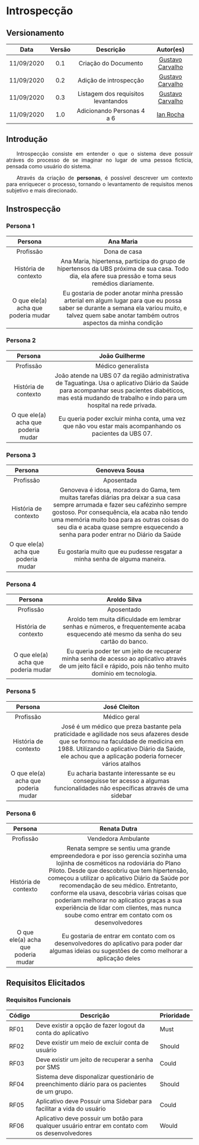 # Introspecção
## Versionamento
| Data | Versão | Descrição | Autor(es) |
|:----:|:------:|:---------:|:---------:|
| 11/09/2020 | 0.1 | Criação do Documento | [Gustavo Carvalho](https://github.com/gustavocarvalho1002) |
| 11/09/2020 | 0.2 | Adição de introspecção | [Gustavo Carvalho](https://github.com/gustavocarvalho1002) |
| 11/09/2020 | 0.3 | Listagem dos requisitos levantandos | [Gustavo Carvalho](https://github.com/gustavocarvalho1002) |
| 11/09/2020 | 1.0 | Adicionando Personas 4 a 6 | [Ian Rocha](https://github.com/IanPSRocha) |

## Introdução

<p align="justify">&emsp;&emsp;Introspecção consiste em entender o que o sistema deve possuir atráves do processo de se imaginar no lugar de uma pessoa fictícia, pensada como usuário do sistema.</p>

<p align="justify">&emsp;&emsp;Através da criação de <strong>personas</strong>, é possível descrever um contexto para enriquecer o processo, tornando o levantamento de requisitos menos subjetivo e mais direcionado.</p>

## Instrospecção

### Persona 1
| Persona | Ana Maria |
|:----:|:------:|
|Profissão| Dona de casa|
|História de contexto| Ana Maria, hipertensa, participa do grupo de hipertensos da UBS próxima de sua casa. Todo dia, ela afere sua pressão e toma seus remédios diariamente.|
|O que ele(a) acha que poderia mudar| Eu gostaria de poder anotar minha pressão arterial em algum lugar para que eu possa saber se durante a semana ela variou muito, e talvez quem sabe anotar também outros aspectos da minha condição|

### Persona 2
| Persona | João Guilherme |
|:----:|:------:|
|Profissão| Médico generalista|
|História de contexto| João atende na UBS 07 da região administrativa de Taguatinga. Usa o aplicativo Diário da Saúde para acompanhar seus pacientes diabéticos, mas está mudando de trabalho e indo para um hospital na rede privada.|
|O que ele(a) acha que poderia mudar| Eu queria poder excluir minha conta, uma vez que não vou estar mais acompanhando os pacientes da UBS 07. |

### Persona 3
| Persona | Genoveva Sousa|
|:----:|:------:|
|Profissão| Aposentada |
|História de contexto| Genoveva é idosa, moradora do Gama, tem muitas tarefas diárias pra deixar a sua casa sempre arrumada e fazer seu cafézinho sempre gostoso. Por consequência, ela acaba não tendo uma memória muito boa para as outras coisas do seu dia e acaba quase sempre esquecendo a senha para poder entrar no Diário da Saúde|
|O que ele(a) acha que poderia mudar| Eu gostaria muito que eu pudesse resgatar a minha senha de alguma maneira. |

### Persona 4
| Persona | Aroldo Silva|
|:----:|:------:|
|Profissão| Aposentado |
|História de contexto| Aroldo tem muita dificuldade em lembrar senhas e números, e frequentemente acaba esquecendo até mesmo da senha do seu cartão do banco.|
|O que ele(a) acha que poderia mudar| Eu queria poder ter um jeito de recuperar minha senha de acesso ao aplicativo através de um jeito fácil e rápido, pois não tenho muito domínio em tecnologia. |

### Persona 5
| Persona | José Cleiton|
|:----:|:------:|
|Profissão| Médico geral |
|História de contexto| José é um médico que preza bastante pela praticidade e agilidade nos seus afazeres desde que se formou na faculdade de medicina em 1988. Utilizando o aplicativo Diário da Saúde, ele achou que a aplicação poderia fornecer vários atalhos|
|O que ele(a) acha que poderia mudar| Eu acharia bastante interessante se eu conseguisse ter acesso a algumas funcionalidades não específicas através de uma sidebar |

### Persona 6
| Persona | Renata Dutra|
|:----:|:------:|
|Profissão| Vendedora Ambulante |
|História de contexto| Renata sempre se sentiu uma grande empreendedora e por isso gerencia sozinha uma lojinha de cosméticos na rodoviária do Plano Piloto. Desde que descobriu que tem hipertensão, começou a utilizar o aplicativo Diário da Saúde por recomendação de seu médico. Entretanto, conforme ela usava, descobria várias coisas que poderiam melhorar no aplicatico graças a sua experiência de lidar com clientes, mas nunca soube como entrar em contato com os desenvolvedores|
|O que ele(a) acha que poderia mudar| Eu gostaria de entrar em contato com os desenvolvedores do aplicativo para poder dar algumas ideias ou sugestões de como melhorar a aplicação deles |

## Requisitos Elicitados
### Requisitos Funcionais
| Código | Descrição | Prioridade |
| -- | -- | -- |
|RF01|Deve existir a opção de fazer logout da conta do aplicativo|Must|
|RF02|Deve existir um meio de excluir conta de usuário|Should|
|RF03|Deve existir um jeito de recuperar a senha por SMS|Could|
|RF04|Sistema deve disponalizar questionário de preenchimento diário para os pacientes de um grupo.|Should|
|RF05|Aplicativo deve Possuir uma Sidebar para facilitar a vida do usuário|Could|
|RF06|Aplicativo deve possuir um botão para qualquer usuário entrar em contato com os desenvolvedores|Would|
